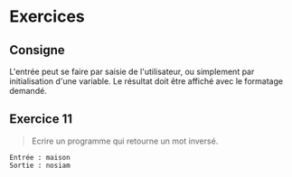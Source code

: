 # Exercices
## Consigne
L'entrée peut se faire par saisie de l'utilisateur, ou simplement par initialisation d'une variable. Le résultat doit être affiché avec le formatage demandé.

## Exercice 11
>Ecrire un programme qui retourne un mot inversé.
```
Entrée : maison
Sortie : nosiam
```
